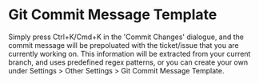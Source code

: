 # Git Commit Message Template
<!-- Plugin description -->
Simply press Ctrl+K/Cmd+K in the 'Commit Changes' dialogue, and the commit message will be prepoluated with the ticket/issue
that you are currently working on. This information will be extracted from your current branch, and uses predefined regex patterns,
 or you can create your own under Settings > Other Settings > Git Commit Message Template.
<!-- Plugin description end -->
